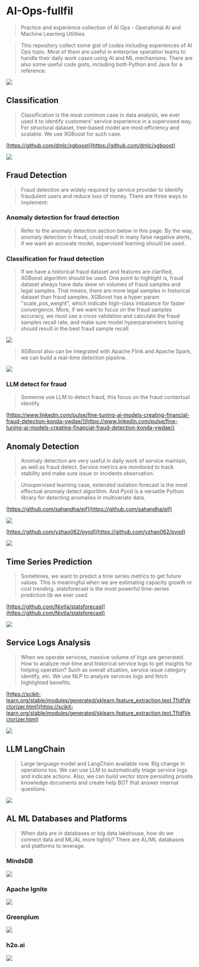 # AI-Ops-fullfil
> Practice and experience collection of AI Ops - Operational AI and Machine Learning Utilities

> This repository collect some gist of codes including experiences of AI Ops topic. 
Most of them are useful in enterprise operation teams to handle their daily work cases using AI and ML mechanisms.
There are also some useful code gists, including both Python and Java for a reference.

![](diagram-ai-ops.png)

## Classification
> Classification is the most common case in data analysis, we ever used it to identify customers' service experience in a supervised way.
For structural dataset, tree-based model are most efficiency and scalable. We use XGBoost for such case.

[https://github.com/dmlc/xgboost](https://github.com/dmlc/xgboost)

![](xgboost/classification-quality-predict.png)

## Fraud Detection
> Fraud detection are widely required by service provider to identify fraudulent users and reduce loss of money.
There are three ways to implement:

### Anomaly detection for fraud detection
> Refer to the anomaly detection section below in this page.
By the way, anomaly detection in fraud, could result in many false negative alerts, 
if we want an accurate model, supervised learning should be used.

### Classification for fraud detection
> If we have a historical fraud dataset and features are clarified, XGBoost algorithm should be used.
One point to highlight is, fraud dataset always have data skew on volumes of fraud samples and legal samples.
That means, there are more legal samples in historical dataset than fraud samples. 
XGBoost has a hyper param "scale_pos_weight", which indicate high-class imbalance for faster convergence.
More, if we want to focus on the fraud samples accuracy, we must use a cross validation and calculate the fraud samples recall rate, 
and make sure model hyperparameters tuning should result in the best fraud sample recall.

![](fraud-detection/fraud-detection-classification.png)

> XGBoost also can be integrated with Apache Flink and Apache Spark, we can build a real-time detection pipeline.

![](fraud-detection/fraud-detection-data-pipeline.png)

### LLM detect for fraud
> Someone use LLM to detect fraud, this focus on the fraud contextual identify.

[https://www.linkedin.com/pulse/fine-tuning-ai-models-creating-financial-fraud-detection-konda-ywdae/](https://www.linkedin.com/pulse/fine-tuning-ai-models-creating-financial-fraud-detection-konda-ywdae/)

## Anomaly Detection
> Anomaly detection are very useful in daily work of service maintain, as well as fraud detect.
Service metrics are monitored to track stability and make sure issue or incidents observation.

> Unsupervised learning case, extended isolation forecast is the most effectual anomaly detect algorithm.
And Pyod is a versatile Python library for detecting anomalies in multivariate data.

[https://github.com/sahandha/eif](https://github.com/sahandha/eif)

![](anomaly-detection/extended-isolation-forest.png)

[https://github.com/yzhao062/pyod](https://github.com/yzhao062/pyod)

![](anomaly-detection/pyod.png)

## Time Series Prediction
> Sometimes, we want to predict a time series metrics to get future values.
This is meaningful when we are estimating capacity growth or cost trending.
statsforecast is the most powerful time-series prediction lib we ever used.

[https://github.com/Nixtla/statsforecast](https://github.com/Nixtla/statsforecast)

![](time-series-prediction/stats-forecast.jpeg)

## Service Logs Analysis
> When we operate services, massive volume of logs are generated. 
How to analyze real-time and historical service logs to get insights for helping operation? 
Such as overall situation, service issue category identify, etc.
We use NLP to analyze services logs and fetch highlighted benefits.

[https://scikit-learn.org/stable/modules/generated/sklearn.feature_extraction.text.TfidfVectorizer.html](https://scikit-learn.org/stable/modules/generated/sklearn.feature_extraction.text.TfidfVectorizer.html)

![](logs-analysis-nlp/logs-analysis-nlp.png)

## LLM LangChain
> Large language model and LangChain available now. Big change in operations too.
We can use LLM to automatically triage service logs and indicate actions.
Also, we can build vector store persisting private knowledge documents and create help BOT that answer internal questions.

![](llm-langchain/llm-vector-store.png)

## AL ML Databases and Platforms
> When data are in databases or big data lakehouse, how do we connect data and ML/AL more tightly?
There are AL/ML databases and platforms to leverage.

### MindsDB

![](ai-ml-db/mindsdb.png)

### Apache Ignite

![](ai-ml-db/apache-ignite.png)

### Greenplum

![](ai-ml-db/greenplum-ml.png)

### h2o.ai

![](ai-ml-platform/h2o-ai.png)